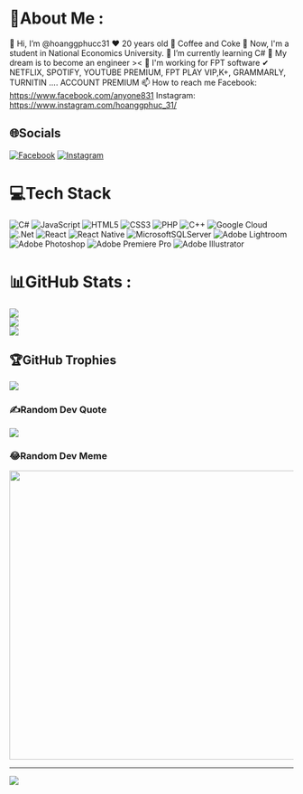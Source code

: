 # 💫About Me :
👋 Hi, I’m @hoanggphucc31
❤ 20 years old
🥤 Coffee and Coke
👀 Now, I'm a student in National Economics University.
🌱 I’m currently learning C#
💞️ My dream is to become an engineer ><
🤞 I'm working for FPT software
✔ NETFLIX, SPOTIFY, YOUTUBE PREMIUM, FPT PLAY VIP,K+, GRAMMARLY, TURNITIN .... ACCOUNT PREMIUM
📫 How to reach me Facebook: https://www.facebook.com/anyone831 Instagram: https://www.instagram.com/hoanggphuc_31/

## 🌐Socials
[![Facebook](https://img.shields.io/badge/Facebook-%231877F2.svg?logo=Facebook&logoColor=white)](https://facebook.com/anyone831) [![Instagram](https://img.shields.io/badge/Instagram-%23E4405F.svg?logo=Instagram&logoColor=white)](https://instagram.com/hoanggphuc_31) 

# 💻Tech Stack
![C#](https://img.shields.io/badge/c%23-%23239120.svg?style=for-the-badge&logo=c-sharp&logoColor=white) ![JavaScript](https://img.shields.io/badge/javascript-%23323330.svg?style=for-the-badge&logo=javascript&logoColor=%23F7DF1E) ![HTML5](https://img.shields.io/badge/html5-%23E34F26.svg?style=for-the-badge&logo=html5&logoColor=white) ![CSS3](https://img.shields.io/badge/css3-%231572B6.svg?style=for-the-badge&logo=css3&logoColor=white) ![PHP](https://img.shields.io/badge/php-%23777BB4.svg?style=for-the-badge&logo=php&logoColor=white) ![C++](https://img.shields.io/badge/c++-%2300599C.svg?style=for-the-badge&logo=c%2B%2B&logoColor=white) ![Google Cloud](https://img.shields.io/badge/Google%20Cloud-%234285F4.svg?style=for-the-badge&logo=google-cloud&logoColor=white) ![.Net](https://img.shields.io/badge/.NET-5C2D91?style=for-the-badge&logo=.net&logoColor=white) ![React](https://img.shields.io/badge/react-%2320232a.svg?style=for-the-badge&logo=react&logoColor=%2361DAFB) ![React Native](https://img.shields.io/badge/react_native-%2320232a.svg?style=for-the-badge&logo=react&logoColor=%2361DAFB) ![MicrosoftSQLServer](https://img.shields.io/badge/Microsoft%20SQL%20Sever-CC2927?style=for-the-badge&logo=microsoft%20sql%20server&logoColor=white) ![Adobe Lightroom](https://img.shields.io/badge/Adobe%20Lightroom-31A8FF.svg?style=for-the-badge&logo=Adobe%20Lightroom&logoColor=white) ![Adobe Photoshop](https://img.shields.io/badge/adobephotoshop-%2331A8FF.svg?style=for-the-badge&logo=adobephotoshop&logoColor=white) ![Adobe Premiere Pro](https://img.shields.io/badge/Adobe%20Premiere%20Pro-9999FF.svg?style=for-the-badge&logo=Adobe%20Premiere%20Pro&logoColor=white) ![Adobe Illustrator](https://img.shields.io/badge/adobeillustrator-%23FF9A00.svg?style=for-the-badge&logo=adobeillustrator&logoColor=white)
# 📊GitHub Stats :
![](https://github-readme-stats.vercel.app/api?username=hoanggphucc31&theme=default&hide_border=true&include_all_commits=true&count_private=false)<br/>
![](https://github-readme-streak-stats.herokuapp.com/?user=hoanggphucc31&theme=default&hide_border=true)<br/>
![](https://github-readme-stats.vercel.app/api/top-langs/?username=hoanggphucc31&theme=default&hide_border=true&include_all_commits=true&count_private=false&layout=compact)

## 🏆GitHub Trophies
![](https://github-profile-trophy.vercel.app/?username=hoanggphucc31&theme=onedark&no-frame=false&no-bg=true&margin-w=4)

### ✍️Random Dev Quote
![](https://quotes-github-readme.vercel.app/api?type=horizontal&theme=radical)

### 😂Random Dev Meme
<img src="https://random-memer.herokuapp.com/" width="512px"/>

---
![](https://komarev.com/ghpvc/?username=hoanggphucc31&label=Visitors+Count&color=brightgreen)
